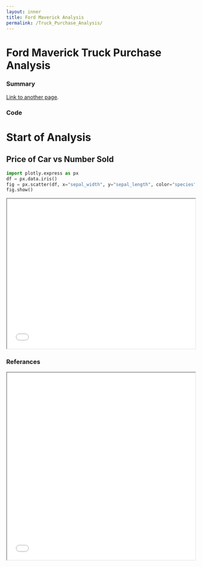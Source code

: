 ```yaml
---
layout: inner
title: Ford Maverick Analysis
permalink: /Truck_Purchase_Analysis/
---
```

# Ford Maverick Truck Purchase Analysis
### Summary
[Link to another page](/index.html).
### Code

# Start of Analysis

## Price of Car vs Number Sold


```python
import plotly.express as px
df = px.data.iris()
fig = px.scatter(df, x="sepal_width", y="sepal_length", color="species", symbol="species")
fig.show()
```
<iframe src="/Project_Notebooks/plotly_1.html" height = "400px" width = "100%"></iframe>

### Referances

<iframe src="/Resume.pdf" width="100%" height="500px"></iframe>
